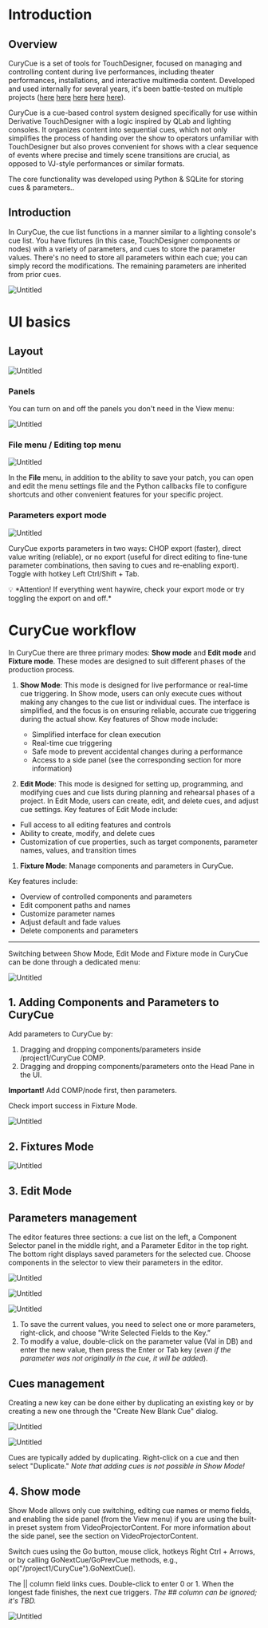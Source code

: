 # Introduction

## Overview

CuryCue is a set of tools for TouchDesigner, focused on managing and controlling content during live performances, including theater performances, installations, and interactive multimedia content. Developed and used internally for several years, it's been battle-tested on multiple projects ([here](https://1101.media/solaris/) [here](https://1101.media/curiosity-opera/) [here](https://1101.media/flora-spiens/) [here](https://1101.media/wish-delivery-multimedia-performance/) [here](https://visualartists.ru/the-rose-of-the-world/)).

CuryCue is a cue-based control system designed specifically for use within Derivative TouchDesigner with a logic inspired by QLab and lighting consoles. It organizes content into sequential cues, which not only simplifies the process of handing over the show to operators unfamiliar with TouchDesigner but also proves convenient for shows with a clear sequence of events where precise and timely scene transitions are crucial, as opposed to VJ-style performances or similar formats.

The core functionality was developed using Python & SQLite for storing cues & parameters..

## Introduction

In CuryCue, the cue list functions in a manner similar to a lighting console's cue list. You have fixtures (in this case, TouchDesigner components or nodes) with a variety of parameters, and cues to store the parameter values. There's no need to store all parameters within each cue; you can simply record the modifications. The remaining parameters are inherited from prior cues. 

![Untitled](https://mulberry-sole-9e5.notion.site/image/https%3A%2F%2Fs3-us-west-2.amazonaws.com%2Fsecure.notion-static.com%2F892d3d2c-82fe-4d8e-bbf3-6a9bfed92890%2FScreenshot_2023-04-19_230756.png?id=6a2ca6dc-82fe-4817-acbe-9dbbf0efbb53&table=block&spaceId=f21a68da-c563-4b77-b77e-738b4bcf61fc&width=2000&userId=&cache=v2)


# UI basics

## Layout

![Untitled](https://mulberry-sole-9e5.notion.site/image/https%3A%2F%2Fs3-us-west-2.amazonaws.com%2Fsecure.notion-static.com%2Fa3d7742c-56e3-4820-b9bb-510b6ecf692a%2FUntitled.png?id=7f547135-7ed9-4539-b362-3e41c2e87b24&table=block&spaceId=f21a68da-c563-4b77-b77e-738b4bcf61fc&width=2000&userId=&cache=v2)

### Panels

You can turn on and off the panels you don't need in the View menu:

![Untitled](https://mulberry-sole-9e5.notion.site/image/https%3A%2F%2Fs3-us-west-2.amazonaws.com%2Fsecure.notion-static.com%2F48a22e74-f7ab-47d1-97f1-54d6ecc99248%2FUntitled.png?id=58c3de6d-3d56-4409-b2d0-8ebfb7f97274&table=block&spaceId=f21a68da-c563-4b77-b77e-738b4bcf61fc&width=2000&userId=&cache=v2)

### File menu / Editing top menu

![Untitled](https://mulberry-sole-9e5.notion.site/image/https%3A%2F%2Fs3-us-west-2.amazonaws.com%2Fsecure.notion-static.com%2F144633b1-85b8-4652-8716-a417437d06cf%2FUntitled.png?id=520dbcbd-0024-421b-8e58-f37d36535b2a&table=block&spaceId=f21a68da-c563-4b77-b77e-738b4bcf61fc&width=2000&userId=&cache=v2)

In the **File** menu, in addition to the ability to save your patch, you can open and edit the menu settings file and the Python callbacks file to configure shortcuts and other convenient features for your specific project.

### Parameters export mode

![Untitled](https://mulberry-sole-9e5.notion.site/image/https%3A%2F%2Fs3-us-west-2.amazonaws.com%2Fsecure.notion-static.com%2Ff75446ec-2269-4230-9077-eeb742fa6b42%2FUntitled.png?id=4261075e-00ad-40c4-a101-5c69f39f856b&table=block&spaceId=f21a68da-c563-4b77-b77e-738b4bcf61fc&width=2000&userId=&cache=v2)

CuryCue exports parameters in two ways: CHOP export (faster), direct value writing (reliable), or no export (useful for direct editing to fine-tune parameter combinations, then saving to cues and re-enabling export). Toggle with hotkey Left Ctrl/Shift + Tab.

<aside>
💡 *Attention! If everything went haywire, check your export mode or try toggling the export on and off.*

</aside>

# CuryCue workflow

In CuryCue there are three primary modes: **Show mode** and **Edit mode** and **Fixture mode**. These modes are designed to suit different phases of the production process. 

1. **Show Mode**: This mode is designed for live performance or real-time cue triggering. In Show mode, users can only execute cues without making any changes to the cue list or individual cues. The interface is simplified, and the focus is on ensuring reliable, accurate cue triggering during the actual show. Key features of Show mode include:
    - Simplified interface for clean execution
    - Real-time cue triggering
    - Safe mode to prevent accidental changes during a performance
    - Access to a side panel (see the corresponding section for more information)
    
2. **Edit Mode**: This mode is designed for setting up, programming, and modifying cues and cue lists during planning and rehearsal phases of a project. In Edit Mode, users can create, edit, and delete cues, and adjust cue settings. Key features of Edit Mode include:
- Full access to all editing features and controls
- Ability to create, modify, and delete cues
- Customization of cue properties, such as target components, parameter names, values, and transition times

1. **Fixture Mode**: Manage components and parameters in CuryCue. 

Key features include:

- Overview of controlled components and parameters
- Edit component paths and names
- Customize parameter names
- Adjust default and fade values
- Delete components and parameters

---

Switching between Show Mode, Edit Mode and Fixture mode in CuryCue can be done through a dedicated menu:

![Untitled](https://mulberry-sole-9e5.notion.site/image/https%3A%2F%2Fs3-us-west-2.amazonaws.com%2Fsecure.notion-static.com%2F8cb503b3-274b-4204-903a-42f32748084c%2FUntitled.png?id=4623ccd9-4efb-4542-bc3e-104c101d77f8&table=block&spaceId=f21a68da-c563-4b77-b77e-738b4bcf61fc&width=2000&userId=&cache=v2)

## 1. Adding Components and Parameters to CuryCue

Add parameters to CuryCue by:

1. Dragging and dropping components/parameters inside /project1/CuryCue COMP.
2. Dragging and dropping components/parameters onto the Head Pane in the UI.

**Important!** Add COMP/node first, then parameters.

Check import success in Fixture Mode.

![Untitled](https://mulberry-sole-9e5.notion.site/image/https%3A%2F%2Fs3-us-west-2.amazonaws.com%2Fsecure.notion-static.com%2Fd17a5491-ece5-4347-b5a0-b787bce58fe0%2FUntitled.png?id=f779fa0a-496b-41da-9e1d-eac5024dbc72&table=block&spaceId=f21a68da-c563-4b77-b77e-738b4bcf61fc&width=2000&userId=&cache=v2)

## 2. Fixtures Mode

![Untitled](https://mulberry-sole-9e5.notion.site/image/https%3A%2F%2Fs3-us-west-2.amazonaws.com%2Fsecure.notion-static.com%2F41c9ddb6-ab8b-43a6-91dc-3c5154066a75%2FUntitled.png?id=eb39a134-b34a-424b-8407-ab2f9d4ed214&table=block&spaceId=f21a68da-c563-4b77-b77e-738b4bcf61fc&width=2000&userId=&cache=v2)

## 3. Edit Mode

## Parameters management

The editor features three sections: a cue list on the left, a Component Selector panel in the middle right, and a Parameter Editor in the top right. The bottom right displays saved parameters for the selected cue. Choose components in the selector to view their parameters in the editor.

![Untitled](https://mulberry-sole-9e5.notion.site/image/https%3A%2F%2Fs3-us-west-2.amazonaws.com%2Fsecure.notion-static.com%2Fbe6e8846-97d0-4ad3-b88c-2c9d331e67e8%2FUntitled.png?id=f3491f98-2098-4de6-a4d2-ec7ddcf0873e&table=block&spaceId=f21a68da-c563-4b77-b77e-738b4bcf61fc&width=2000&userId=&cache=v2)

![Untitled](https://mulberry-sole-9e5.notion.site/image/https%3A%2F%2Fs3-us-west-2.amazonaws.com%2Fsecure.notion-static.com%2F80ca95be-7cf3-4d24-b1ec-8c43d50dfedf%2FUntitled.png?id=97e47a42-8440-46f6-ad81-27b310f9ee04&table=block&spaceId=f21a68da-c563-4b77-b77e-738b4bcf61fc&width=2000&userId=&cache=v2)

![Untitled](https://mulberry-sole-9e5.notion.site/image/https%3A%2F%2Fs3-us-west-2.amazonaws.com%2Fsecure.notion-static.com%2F72278493-677d-4edc-ba83-249406b1176d%2FUntitled.png?id=61031fe5-dd5c-4bec-8808-97eef06a4a23&table=block&spaceId=f21a68da-c563-4b77-b77e-738b4bcf61fc&width=2000&userId=&cache=v2)

1. To save the current values, you need to select one or more parameters, right-click, and choose "Write Selected Fields to the Key.”
2. To modify a value, double-click on the parameter value (Val in DB) and enter the new value, then press the Enter or Tab key (*even if the parameter was not originally in the cue, it will be added*).

## Cues management

Creating a new key can be done either by duplicating an existing key or by creating a new one through the "Create New Blank Cue" dialog.

![Untitled](https://mulberry-sole-9e5.notion.site/image/https%3A%2F%2Fs3-us-west-2.amazonaws.com%2Fsecure.notion-static.com%2F14ed8c44-d333-4ef4-bdf2-6ce2aeafcad6%2FUntitled.png?id=26b9f3d4-8585-4438-9018-df8453152720&table=block&spaceId=f21a68da-c563-4b77-b77e-738b4bcf61fc&width=2000&userId=&cache=v2)

![Untitled](https://mulberry-sole-9e5.notion.site/image/https%3A%2F%2Fs3-us-west-2.amazonaws.com%2Fsecure.notion-static.com%2F3f97aa19-1530-42ad-873a-69c21c151a57%2FUntitled.png?id=4b0c28db-93cd-4400-bd1f-8dce09f4d64e&table=block&spaceId=f21a68da-c563-4b77-b77e-738b4bcf61fc&width=2000&userId=&cache=v2)

Cues are typically added by duplicating. Right-click on a cue and then select "Duplicate." *Note that adding cues is not possible in Show Mode!*

## 4. Show mode

Show Mode allows only cue switching, editing cue names or memo fields, and enabling the side panel (from the View menu) if you are using the built-in preset system from VideoProjectorContent. For more information about the side panel, see the section on VideoProjectorContent. 

Switch cues using the Go button, mouse click, hotkeys Right Ctrl + Arrows, or by calling GoNextCue/GoPrevCue methods, e.g., op("/project1/CuryCue").GoNextCue().

The || column field links cues. Double-click to enter 0 or 1. When the longest fade finishes, the next cue triggers. *The ## column can be ignored; it's TBD.*

![Untitled](https://mulberry-sole-9e5.notion.site/image/https%3A%2F%2Fs3-us-west-2.amazonaws.com%2Fsecure.notion-static.com%2F50a8323e-7be7-422d-afcf-6b8e6af432b9%2FUntitled.png?id=fea0ef57-8bce-4627-8d42-671fcb41c13e&table=block&spaceId=f21a68da-c563-4b77-b77e-738b4bcf61fc&width=2000&userId=&cache=v2)

